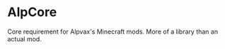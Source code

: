 AlpCore
=======

Core requirement for Alpvax's Minecraft mods. More of a library than an actual mod.
